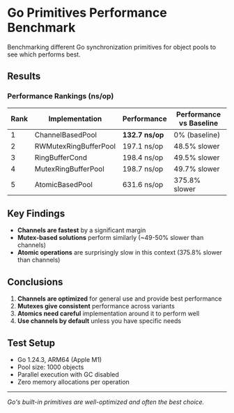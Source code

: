 # Go Primitives Performance Benchmark

Benchmarking different Go synchronization primitives for object pools to see which performs best.

## Results

### Performance Rankings (ns/op)

| Rank | Implementation        | Performance     | Performance vs Baseline |
| ---- | --------------------- | --------------- | ----------------------- |
| 1    | ChannelBasedPool      | **132.7 ns/op** | 0% (baseline)           |
| 2    | RWMutexRingBufferPool | 197.1 ns/op     | 48.5% slower            |
| 3    | RingBufferCond        | 198.4 ns/op     | 49.5% slower            |
| 4    | MutexRingBufferPool   | 198.7 ns/op     | 49.7% slower            |
| 5    | AtomicBasedPool       | 631.6 ns/op     | 375.8% slower           |

## Key Findings

- **Channels are fastest** by a significant margin
- **Mutex-based solutions** perform similarly (~49-50% slower than channels)
- **Atomic operations** are surprisingly slow in this context (375.8% slower than channels)

## Conclusions

1. **Channels are optimized** for general use and provide best performance
2. **Mutexes give consistent** performance across variants
3. **Atomics need careful** implementation around it to perform well
4. **Use channels by default** unless you have specific needs

## Test Setup

- Go 1.24.3, ARM64 (Apple M1)
- Pool size: 1000 objects
- Parallel execution with GC disabled
- Zero memory allocations per operation

---

_Go's built-in primitives are well-optimized and often the best choice._
